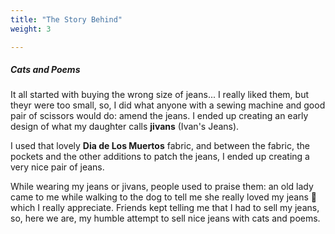 ```yaml
---
title: "The Story Behind"
weight: 3

---
```


##### Cats and Poems

It all started with buying the wrong size of jeans... I really liked them, but theyr were too small, so, I did what anyone with a sewing machine and good pair of scissors would do: amend the jeans. I ended up creating an early design of what my daughter calls **jivans** (Ivan's Jeans).

I used that lovely **Dia de Los Muertos** fabric, and between the fabric, the pockets and the other additions to patch the jeans, I ended up creating a very nice pair of jeans.

While wearing my jeans or jivans, people used to praise them: an old lady came to me while walking to the dog to tell me she really loved my jeans 💜 which I really appreciate. Friends kept telling me that I had to sell my jeans, so, here we are, my humble attempt to sell nice jeans with cats and poems.
